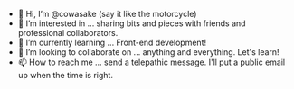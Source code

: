 - 👋 Hi, I’m @cowasake (say it like the motorcycle)
- 👀 I’m interested in ... sharing bits and pieces with friends and professional collaborators.
- 🌱 I’m currently learning ... Front-end development! 
- 💞️ I’m looking to collaborate on ... anything and everything. Let's learn!
- 📫 How to reach me ... send a telepathic message. I'll put a public email up when the time is right.

<!---
cowasake/cowasake is a ✨ special ✨ repository because its `README.md` (this file) appears on your GitHub profile.
You can click the Preview link to take a look at your changes.
--->
